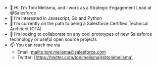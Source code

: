 - 👋 Hi, I’m Toni Melisma, and I work as a Strategic Engagement Lead at @Salesforce
- 👀 I’m interested in Javascript, Go and Python
- 🌱 I’m currently on the path to being a Salesforce Certified Technical Architect (CTA)
- 💞️ I’m looking to collaborate on any cool prototypes of new Salesforce technology or useful open source projects
- 📫 You can reach me via
  - Email: [mailto:toni.melisma@salesforce.com](toni.melisma@salesforce.com)
  - Twitter: [https://twitter.com/tonimelisma](@tonimelisma)
